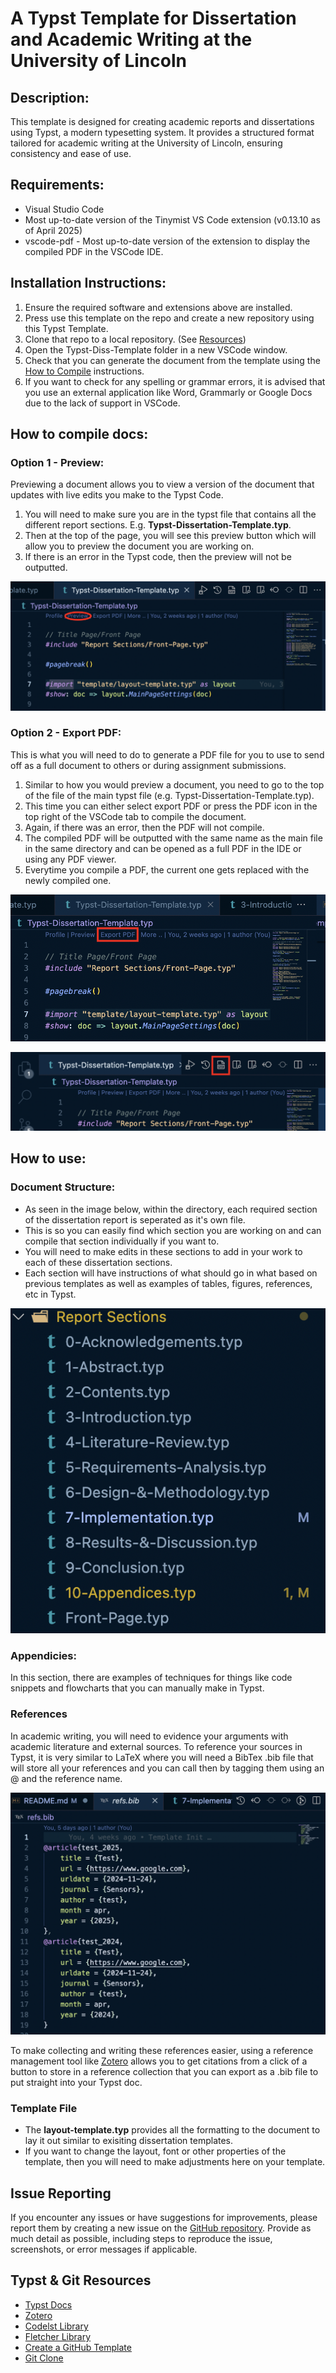 # A Typst Template for Dissertation and Academic Writing at the University of Lincoln

## Description:
This template is designed for creating academic reports and dissertations using Typst, a modern typesetting system. It provides a structured format tailored for academic writing at the University of Lincoln, ensuring consistency and ease of use.

## Requirements:
- Visual Studio Code
- Most up-to-date version of the Tinymist VS Code extension (v0.13.10 as of April 2025)
- vscode-pdf - Most up-to-date version of the extension to display the compiled PDF in the VSCode IDE.

## Installation Instructions:
1. Ensure the required software and extensions above are installed.
2. Press use this template on the repo and create a new repository using this Typst Template.
3. Clone that repo to a local repository. (See [Resources](#typst--git-resources)) 
4. Open the Typst-Diss-Template folder in a new VSCode window.
5. Check that you can generate the document from the template using the [How to Compile](#how-to-compile) instructions.
6. If you want to check for any spelling or grammar errors, it is advised that you use an external application like Word, Grammarly or Google Docs due to the lack of support in VSCode.

## How to compile docs:

### Option 1 - Preview:
Previewing a document allows you to view a version of the document that updates with live edits you make to the Typst Code.
1. You will need to make sure you are in the typst file that contains all the different report sections. E.g. **Typst-Dissertation-Template.typ**.
2. Then at the top of the page, you will see this preview button which will allow you to preview the document you are working on.
3. If there is an error in the Typst code, then the preview will not be outputted.

![Preview Report](./Tutorial%20Screenshots/preview.png)

### Option 2 - Export PDF:
This is what you will need to do to generate a PDF file for you to use to send off as a full document to others or during assignment submissions.
1. Similar to how you would preview a document, you need to go to the top of the file of the main typst file (e.g. Typst-Dissertation-Template.typ).
2. This time you can either select export PDF or press the PDF icon in the top right of the VSCode tab to compile the document.
3. Again, if there was an error, then the PDF will not compile.
4. The compiled PDF will be outputted with the same name as the main file in the same directory and can be opened as a full PDF in the IDE or using any PDF viewer.
5. Everytime you compile a PDF, the current one gets replaced with the newly compiled one.


![Preview Report](./Tutorial%20Screenshots/inline_export_pdf.png)

![Preview Report](./Tutorial%20Screenshots/pdf_compile.png)

## How to use:

### Document Structure:
- As seen in the image below, within the directory, each required section of the dissertation report is seperated as it's own file. 
- This is so you can easily find which section you are working on and can compile that section individually if you want to.
- You will need to make edits in these sections to add in your work to each of these dissertation sections.
- Each section will have instructions of what should go in what based on previous templates as well as examples of tables, figures, references, etc in Typst.

![Structure](./Tutorial%20Screenshots/doc_structure.png)

### Appendicies:
In this section, there are examples of techniques for things like code snippets and flowcharts that you can manually make in Typst.

### References
In academic writing, you will need to evidence your arguments with academic literature and external sources. To reference your sources in Typst, it is very similar to LaTeX where you will need a BibTex .bib file that will store all your references and you can call then by tagging them using an @ and the reference name.

![Bib](./Tutorial%20Screenshots/bib.png)

To make collecting and writing these references easier, using a reference management tool like [Zotero](https://www.zotero.org) allows you to get citations from a click of a button to store in a reference collection that you can export as a .bib file to put straight into your Typst doc.

### Template File
- The **layout-template.typ** provides all the formatting to the document to lay it out similar to exisiting dissertation templates.
- If you want to change the layout, font or other properties of the template, then you will need to make adjustments here on your template.

## Issue Reporting
If you encounter any issues or have suggestions for improvements, please report them by creating a new issue on the [GitHub repository](https://github.com/LChip2002/Typst-Diss-Template/issues). Provide as much detail as possible, including steps to reproduce the issue, screenshots, or error messages if applicable.

## Typst & Git Resources
- [Typst Docs](https://typst.app/docs/)
- [Zotero](https://www.zotero.org)
- [Codelst Library](https://typst.app/universe/package/codelst/)
- [Fletcher Library](https://typst.app/universe/package/fletcher/)
- [Create a GitHub Template](https://docs.github.com/en/repositories/creating-and-managing-repositories/creating-a-repository-from-a-template)
- [Git Clone](https://docs.github.com/en/repositories/creating-and-managing-repositories/cloning-a-repository)

